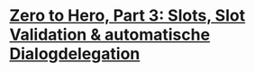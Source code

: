 <h1> <a href= "https://www.youtube.com/watch?v=iwjeFhZaRlg"> Zero to Hero, Part 3: Slots, Slot Validation & automatische Dialogdelegation </a> </h1>


